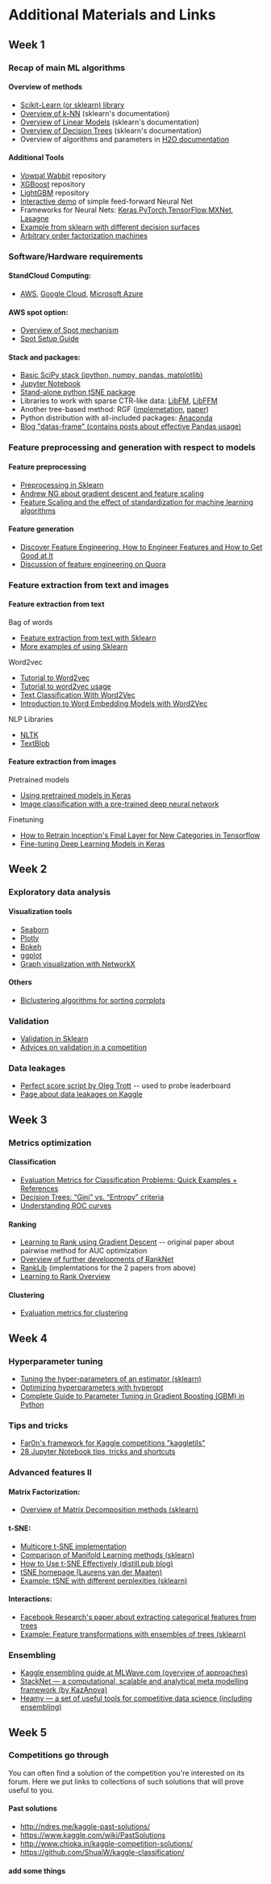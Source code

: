 # Additional Materials and Links


## Week 1

### Recap of main ML algorithms

#### Overview of methods
* [Scikit-Learn (or sklearn) library](http://scikit-learn.org/)
* [Overview of k-NN](http://scikit-learn.org/stable/modules/neighbors.html) (sklearn's documentation)
* [Overview of Linear Models](http://scikit-learn.org/stable/modules/linear_model.html) (sklearn's documentation)
* [Overview of Decision Trees](http://scikit-learn.org/stable/modules/tree.html) (sklearn's documentation)
* Overview of algorithms and parameters in [H2O documentation](http://docs.h2o.ai/h2o/latest-stable/h2o-docs/data-science.html)

#### Additional Tools
* [Vowpal Wabbit](https://github.com/JohnLangford/vowpal_wabbit) repository
* [XGBoost](https://github.com/dmlc/xgboost) repository
* [LightGBM](https://github.com/Microsoft/LightGBM) repository
* [Interactive demo](http://playground.tensorflow.org/) of simple feed-forward Neural Net
* Frameworks for Neural Nets: [Keras](https://keras.io/),[PyTorch](http://pytorch.org/),[TensorFlow](https://www.tensorflow.org/),[MXNet](http://mxnet.io/), [Lasagne](http://lasagne.readthedocs.io/)
* [Example from sklearn with different decision surfaces](http://scikit-learn.org/stable/auto_examples/classification/plot_classifier_comparison.html)
* [Arbitrary order factorization machines](https://github.com/geffy/tffm)

### Software/Hardware requirements

#### StandCloud Computing:
* [AWS](https://aws.amazon.com/), [Google Cloud](https://cloud.google.com/), [Microsoft Azure](https://azure.microsoft.com/)

#### AWS spot option:
* [Overview of Spot mechanism](http://docs.aws.amazon.com/AWSEC2/latest/UserGuide/using-spot-instances.html)
* [Spot Setup Guide](http://www.datasciencebowl.com/aws_guide/)

#### Stack and packages:
* [Basic SciPy stack (ipython, numpy, pandas, matplotlib)](https://www.scipy.org/)
* [Jupyter Notebook](http://jupyter.org/)
* [Stand-alone python tSNE package](https://github.com/danielfrg/tsne)
* Libraries to work with sparse CTR-like data: [LibFM](http://www.libfm.org/), [LibFFM](https://www.csie.ntu.edu.tw/~cjlin/libffm/)
* Another tree-based method: RGF ([implemetation](https://github.com/baidu/fast_rgf), [paper](https://arxiv.org/pdf/1109.0887.pdf))
* Python distribution with all-included packages: [Anaconda](https://www.continuum.io/what-is-anaconda)
* [Blog "datas-frame" (contains posts about effective Pandas usage)](https://tomaugspurger.github.io/)

### Feature preprocessing and generation with respect to models

#### Feature preprocessing
* [Preprocessing in Sklearn](http://scikit-learn.org/stable/modules/preprocessing.html)
* [Andrew NG about gradient descent and feature scaling](https://www.coursera.org/learn/machine-learning/lecture/xx3Da/gradient-descent-in-practice-i-feature-scaling)
* [Feature Scaling and the effect of standardization for machine learning algorithms](http://sebastianraschka.com/Articles/2014_about_feature_scaling.html)

#### Feature generation
* [Discover Feature Engineering, How to Engineer Features and How to Get Good at It](https://machinelearningmastery.com/discover-feature-engineering-how-to-engineer-features-and-how-to-get-good-at-it/)
* [Discussion of feature engineering on Quora](https://www.quora.com/What-are-some-best-practices-in-Feature-Engineering)

### Feature extraction from text and images

#### Feature extraction from text

Bag of words
* [Feature extraction from text with Sklearn](http://scikit-learn.org/stable/modules/feature_extraction.html)
* [More examples of using Sklearn](https://andhint.github.io/machine-learning/nlp/Feature-Extraction-From-Text/)

Word2vec
* [Tutorial to Word2vec](https://www.tensorflow.org/tutorials/word2vec)
* [Tutorial to word2vec usage](https://rare-technologies.com/word2vec-tutorial/)
* [Text Classification With Word2Vec](http://nadbordrozd.github.io/blog/2016/05/20/text-classification-with-word2vec/)
* [Introduction to Word Embedding Models with Word2Vec](https://taylorwhitten.github.io/blog/word2vec)

NLP Libraries
* [NLTK](http://www.nltk.org/)
* [TextBlob](https://github.com/sloria/TextBlob)

#### Feature extraction from images

Pretrained models
* [Using pretrained models in Keras](https://keras.io/applications/)
* [Image classification with a pre-trained deep neural network](https://www.kernix.com/blog/image-classification-with-a-pre-trained-deep-neural-network_p11)

Finetuning
* [How to Retrain Inception's Final Layer for New Categories in Tensorflow](https://www.tensorflow.org/tutorials/image_retraining)
* [Fine-tuning Deep Learning Models in Keras](https://flyyufelix.github.io/2016/10/08/fine-tuning-in-keras-part2.html)


## Week 2

### Exploratory data analysis

#### Visualization tools
* [Seaborn](https://seaborn.pydata.org/)
* [Plotly](https://plot.ly/python/)
* [Bokeh](https://github.com/bokeh/bokeh)
* [ggplot](http://ggplot.yhathq.com/)
* [Graph visualization with NetworkX](https://networkx.github.io/)

#### Others
* [Biclustering algorithms for sorting corrplots](http://scikit-learn.org/stable/auto_examples/bicluster/plot_spectral_biclustering.html)

### Validation

* [Validation in Sklearn](http://scikit-learn.org/stable/modules/cross_validation.html)
* [Advices on validation in a competition](http://www.chioka.in/how-to-select-your-final-models-in-a-kaggle-competitio/)

### Data leakages

* [Perfect score script by Oleg Trott](https://www.kaggle.com/olegtrott/the-perfect-score-script) -- used to probe leaderboard
* [Page about data leakages on Kaggle](https://www.kaggle.com/wiki/Leakage)


## Week 3

### Metrics optimization

#### Classification
* [Evaluation Metrics for Classification Problems: Quick Examples + References](http://queirozf.com/entries/evaluation-metrics-for-classification-quick-examples-references)
* [Decision Trees: “Gini” vs. “Entropy” criteria](https://www.garysieling.com/blog/sklearn-gini-vs-entropy-criteria)
* [Understanding ROC curves](http://www.navan.name/roc/)

#### Ranking
* [Learning to Rank using Gradient Descent](http://icml.cc/2015/wp-content/uploads/2015/06/icml_ranking.pdf) -- original paper about pairwise method for AUC optimization
* [Overview of further developments of RankNet](https://www.microsoft.com/en-us/research/wp-content/uploads/2016/02/MSR-TR-2010-82.pdf)
* [RankLib](https://sourceforge.net/p/lemur/wiki/RankLib/) (implemtations for the 2 papers from above)
* [Learning to Rank Overview](https://wellecks.wordpress.com/2015/01/15/learning-to-rank-overview)

#### Clustering
* [Evaluation metrics for clustering](http://nlp.uned.es/docs/amigo2007a.pdf)


## Week 4

### Hyperparameter tuning

* [Tuning the hyper-parameters of an estimator (sklearn)](http://scikit-learn.org/stable/modules/grid_search.html)
* [Optimizing hyperparameters with hyperopt](http://fastml.com/optimizing-hyperparams-with-hyperopt/)
* [Complete Guide to Parameter Tuning in Gradient Boosting (GBM) in Python](https://www.analyticsvidhya.com/blog/2016/02/complete-guide-parameter-tuning-gradient-boosting-gbm-python/)

### Tips and tricks

* [Far0n's framework for Kaggle competitions "kaggletils"](https://github.com/Far0n/kaggletils)
* [28 Jupyter Notebook tips, tricks and shortcuts](https://www.dataquest.io/blog/jupyter-notebook-tips-tricks-shortcuts/)

### Advanced features II

#### Matrix Factorization:
* [Overview of Matrix Decomposition methods (sklearn)](http://scikit-learn.org/stable/modules/decomposition.html)

#### t-SNE:
* [Multicore t-SNE implementation](https://github.com/DmitryUlyanov/Multicore-TSNE)
* [Comparison of Manifold Learning methods (sklearn)](http://scikit-learn.org/stable/auto_examples/manifold/plot_compare_methods.html)
* [How to Use t-SNE Effectively (distill.pub blog)](https://distill.pub/2016/misread-tsne/)
* [tSNE homepage (Laurens van der Maaten)](https://lvdmaaten.github.io/tsne/)
* [Example: tSNE with different perplexities (sklearn)](http://scikit-learn.org/stable/auto_examples/manifold/plot_t_sne_perplexity.html#sphx-glr-auto-examples-manifold-plot-t-sne-perplexity-py)

#### Interactions:
* [Facebook Research's paper about extracting categorical features from trees](https://research.fb.com/publications/practical-lessons-from-predicting-clicks-on-ads-at-facebook/)
* [Example: Feature transformations with ensembles of trees (sklearn)](http://scikit-learn.org/stable/auto_examples/ensemble/plot_feature_transformation.html)

### Ensembling

* [Kaggle ensembling guide at MLWave.com (overview of approaches)](https://mlwave.com/kaggle-ensembling-guide/)
* [StackNet — a computational, scalable and analytical meta modelling framework (by KazAnova)](https://github.com/kaz-Anova/StackNet)
* [Heamy — a set of useful tools for competitive data science (including ensembling)](https://github.com/rushter/heamy)


## Week 5

### Competitions go through

You can often find a solution of the competition you're interested on its forum. Here we put links to collections of such solutions that will prove useful to you.

#### Past solutions
* http://ndres.me/kaggle-past-solutions/
* https://www.kaggle.com/wiki/PastSolutions
* http://www.chioka.in/kaggle-competition-solutions/
* https://github.com/ShuaiW/kaggle-classification/

#### add some things